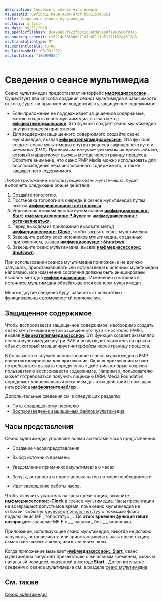 ```yaml
---
description: Сведения о сеансе мультимедиа
ms.assetid: 09f50b11-0e0a-42b6-a7bf-bb0135343351
title: Сведения о сеансе мультимедиа
ms.topic: article
ms.date: 05/31/2018
ms.openlocfilehash: dc490e63f623fb3c2d5efde5a80f1988566f9345
ms.sourcegitcommit: c16214e53680dc71d1c07111b51f72b82a4512d8
ms.translationtype: MT
ms.contentlocale: ru-RU
ms.lasthandoff: 03/03/2021
ms.locfileid: "103999854"
---
```

# <a name="about-the-media-session"></a>Сведения о сеансе мультимедиа

Сеанс мультимедиа предоставляет интерфейс [**имфмедиасессион**](/windows/desktop/api/mfidl/nn-mfidl-imfmediasession) . Существует два способа создания сеанса мультимедиа в зависимости от того, будет ли приложение поддерживать защищенное содержимое:

-   Если приложение не поддерживает защищенное содержимое, можно создать сеанс мультимедиа, вызвав метод [**мфкреатемедиасессион**](/windows/desktop/api/mfidl/nf-mfidl-mfcreatemediasession). Эта функция создает сеанс мультимедиа внутри процесса приложения.
-   Для поддержки защищенного содержимого создайте сеанс мультимедиа, вызвав [**мфкреатепмпмедиасессион**](/windows/desktop/api/mfidl/nf-mfidl-mfcreatepmpmediasession). Эта функция создает сеанс мультимедиа внутри процесса защищенного пути к носителю (PMP). Приложение получает указатель на прокси-объект, который маршалирует вызовы метода через границу процесса. Обратите внимание, что сеанс PMP Media можно использовать для воспроизведения незашифрованного содержимого, а также защищенного содержимого.

Любое приложение, использующее сеанс мультимедиа, будет выполнять следующие общие действия:

1.  Создайте топологию.
2.  Постановка топологии в очередь в сеансе мультимедиа путем вызова [**имфмедиасессион:: сеттопологи**](/windows/desktop/api/mfidl/nf-mfidl-imfmediasession-settopology).
3.  Управление потоком данных путем вызова [**имфмедиасессион:: Start**](/windows/desktop/api/mfidl/nf-mfidl-imfmediasession-start), [**имфмедиасессион::P Аусе**](/windows/desktop/api/mfidl/nf-mfidl-imfmediasession-pause)или [**имфмедиасессион:: останавливаться**](/windows/desktop/api/mfidl/nf-mfidl-imfmediasession-stop).
4.  Перед выходом из приложения вызовите метод [**имфмедиасессион:: Close**](/windows/desktop/api/mfidl/nf-mfidl-imfmediasession-close) , чтобы закрыть сеанс мультимедиа.
5.  Завершите работу всех источников мультимедиа, созданных приложением, вызвав [**имфмедиасаурце:: Shutdown**](/windows/desktop/api/mfidl/nf-mfidl-imfmediasource-shutdown).
6.  Завершите сеанс мультимедиа, вызвав [**имфмедиасессион:: Shutdown**](/windows/desktop/api/mfidl/nf-mfidl-imfmediasession-shutdown).

При использовании сеанса мультимедиа приложение не должно запускать, приостанавливать или останавливать источник мультимедиа напрямую. Все изменения состояния должны быть инициированы вызовом методов [**имфмедиасессион**](/windows/desktop/api/mfidl/nn-mfidl-imfmediasession) . Изменения состояния в источнике мультимедиа обрабатываются сеансом мультимедиа.

Многие другие сведения будут зависеть от конкретных функциональных возможностей приложения.

## <a name="protected-content"></a>Защищенное содержимое

Чтобы воспроизвести защищенное содержимое, необходимо создать сеанс мультимедиа внутри защищенного пути к носителю (PMP), вызвав [**мфкреатепмпмедиасессион**](/windows/desktop/api/mfidl/nf-mfidl-mfcreatepmpmediasession). Эта функция создает экземпляр сеанса мультимедиа внутри PMP и возвращает указатель на прокси-объект, который маршалирует интерфейсы через границу процесса.

В большинстве случаев использование сеанса мультимедиа в PMP является прозрачным для приложения. Однако приложению может потребоваться вызвать определенные действия, которые позволят пользователю воспроизвести содержимое. Например, пользователю может потребоваться получить лицензию DRM. Media Foundation определяет универсальный механизм для этих действий с помощью интерфейса [**имфконтентенаблер**](/windows/desktop/api/mfidl/nn-mfidl-imfcontentenabler) .

Дополнительные сведения см. в следующих разделах:

-   [Путь к защищенному носителю](protected-media-path.md)
-   [Воспроизведение защищенных файлов мультимедиа](how-to-play-protected-media-files.md)

## <a name="presentation-clock"></a>Часы представления

Сеанс мультимедиа управляет всеми аспектами часов представления.

-   Создание часов представления.

-   Выбор источника времени.

-   Уведомление приемников мультимедиа о часах

-   Запуск, остановка и приостановка часов по мере необходимости.

-   Идет завершение работы часов.

Чтобы получить указатель на часы презентации, вызовите [**имфмедиасессион::-Clock**](/windows/desktop/api/mfidl/nf-mfidl-imfmediasession-getclock) в сеансе мультимедиа. Часы презентации не возвращают допустимое время, пока сеанс мультимедиа не отправит событие [месессионтопологистатус](mesessiontopologystatus.md) с помощью флага подключения MF \_ топостатус \_ . До **этого времени функция return возвращает** значение MF E с \_ \_ часами \_ без \_ \_ источника.

Приложение, использующее сеанс мультимедиа, никогда не должно запускать, останавливать или приостанавливать часы презентации; изменение частоты часов; или выключите часы.

Когда приложение вызывает [**имфмедиасессион:: Start**](/windows/desktop/api/mfidl/nf-mfidl-imfmediasession-start), сеанс мультимедиа запускает презентацию с начальным временем, равным начальной позицией, указанной в методе **Start** . Дополнительные сведения о сеансе мультимедиа см. в разделе [сеанс мультимедиа](media-session.md).

## <a name="related-topics"></a>См. также

<dl> <dt>

[Сеанс мультимедиа](media-session.md)
</dt> </dl>

 

 



